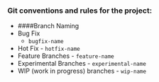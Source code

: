 ### Git conventions and rules for the project:
   - ####Branch Naming
   - Bug Fix
     - `bugfix-name`
   -  Hot Fix
     - `hotfix-name`
   -  Feature Branches
     - `feature-name`
   -  Experimental Branches
     - `experimental-name`
   -  WIP (work in progress) branches
     - `wip-name`

